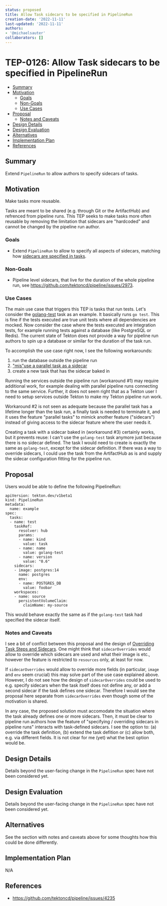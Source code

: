 ```yaml
---
status: proposed
title: Allow Task sidecars to be specified in PipelineRun
creation-date: '2022-11-11'
last-updated: '2022-11-11'
authors:
- '@michaelsauter'
collaborators: []
---
```


# TEP-0126: Allow Task sidecars to be specified in PipelineRun

<!-- toc -->
- [Summary](#summary)
- [Motivation](#motivation)
  - [Goals](#goals)
  - [Non-Goals](#non-goals)
  - [Use Cases](#use-cases)
- [Proposal](#proposal)
  - [Notes and Caveats](#notes-and-caveats)
- [Design Details](#design-details)
- [Design Evaluation](#design-evaluation)
- [Alternatives](#alternatives)
- [Implementation Plan](#implementation-plan)
- [References](#references)
<!-- /toc -->

## Summary

Extend `PipelineRun` to allow authors to specify sidecars of tasks.

## Motivation

Make tasks more reusable.

Tasks are meant to be shared (e.g. through Git or the ArtifactHub) and refrenced from pipeline runs. This TEP seeks to make tasks more often reusable by removing the limitation that sidecars are "hardcoded" and cannot be changed by the pipeline run author.

### Goals

* Extend `PipelineRun` to allow to specify all aspects of sidecars, matching how [sidecars are specified in tasks](https://tekton.dev/docs/pipelines/tasks/#specifying-sidecars).

### Non-Goals

* Pipeline level sidecars, that live for the duration of the whole pipeline run, see https://github.com/tektoncd/pipeline/issues/2973.

### Use Cases

The main use case that triggers this TEP is tasks that run tests. Let's consider the [golang-test](https://artifacthub.io/packages/tekton-task/tekton-catalog-tasks/golang-test) task as an example. It basically runs `go test`. This is fine if the tests executed are true unit tests where all dependencies are mocked. Now consider the case where the tests executed are integration tests, for example running tests against a database (like PostgreSQL or Redis). The current state of Tekton does not provide a way for pipeline run authors to spin up a database or similar for the duration of the task run.

To accomplish the use case right now, I see the following workarounds:

1. run the database outside the pipeline run
2. ["mis"use a parallel task as a sidecar](https://github.com/tektoncd/pipeline/issues/4235#issuecomment-963204054)
3. create a new task that has the sidecar baked in

Running the services outside the pipeline run (workaround #1) may require additional work, for example dealing with parallel pipeline runs connecting to the same service. Further, it does not seem right that as a Tekton user I need to setup services outside Tekton to make my Tekton pipeline run work.

Workaround #2 is not seen as adequate because the parallel task has a lifetime longer than the task run, a finally task is needed to terminate it, and it uses the feature "parallel tasks" to mimick another feature ("sidecars") instead of giving access to the sidecar feature where the user needs it.

Creating a task with a sidecar baked in (workaround #3) certainly works, but it prevents reuse: I can't use the `golang-test` task anymore just because there is no sidecar defined. The task I would need to create is exactly the same as `golang-test`, except for the sidecar definition. If there was a way to override sidecars, I could use the task from the ArtifactHub as is and supply the sidecar configuration fitting for the pipeline run.

## Proposal

Users would be able to define the following PipelineRun:

```
apiVersion: tekton.dev/v1beta1
kind: PipelineRun
metadata:
  name: example 
spec:
  tasks:
  - name: test
    taskRef:
      resolver: hub
      params:
      - name: kind
        value: task
      - name: name
        value: golang-test
      - name: version
        value: "0.6"
    sidecars:
    - image: postgres:14
      name: postgres
      env:
      - name: POSTGRES_DB
        value: foobar
    workspaces:
    - name: source
      persistentVolumeClaim:
        claimName: my-source
```

This would behave exactly the same as if the `golang-test` task had specified the sidecar itself.

### Notes and Caveats

I see a bit of conflict between this proposal and the design of [Overriding Task Steps and Sidecars](https://tekton.dev/docs/pipelines/taskruns/#overriding-task-steps-and-sidecars). One might think that `sidecarOverrides` would allow to override which sidecars are used and what their image is etc., however the feature is restricted to `resources` only, at least for now.

If `sidecarOverrides` would allow to override more fields (in particular, `image` and `env` seem crucial) this may solve part of the use case explained above. However, I do not see how the design of `sidecarOverrides` could be used to e.g. specify sidecars when the task itself does not define any, or add a second sidecar if the task defines one sidecar. Therefore I would see the proposal here separate from `sidecarOverrides` even though some of the motivation is shared.

In any case, the proposed solution must accomodate the situation where the task already defines one or more sidecars. Then, it must be clear to pipeline run authors how the feature of "specifying / overriding sidecars in pipeline runs" interacts with task-defined sidecars. I see the option to: (a) override the task definition, (b) extend the task defition or (c) allow both, e.g. via different fields. It is not clear for me (yet) what the best option would be.

## Design Details

Details beyond the user-facing change in the `PipelineRun` spec have not been considered yet.

## Design Evaluation

Details beyond the user-facing change in the `PipelineRun` spec have not been considered yet.

## Alternatives

See the section with notes and caveats above for some thoughts how this could be done differently.

## Implementation Plan

N/A

## References

* https://github.com/tektoncd/pipeline/issues/4235
